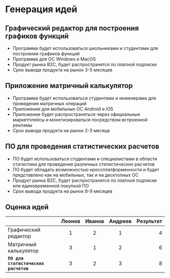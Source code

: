 ﻿# Генерация идей	
	
## Графический редактор для построения графиков функций

- Программа будет использоваться школьниками и студентами для построения графиков функций
- Программа для ОС Windows и MacOS
- Продукт рынка B2C, будет распространятся по платной подписке
- Срок вывода продукта на рынок 3-5 месяцев

## Приложение матричный калькулятор 

- Программа будет использоваться студентами и инженерами для проведения матричных операций
- Приложение для мобильных ОС Android и iOS
- Приложение будет распространяться через официальные маркетплейсы и монетизироваться посредством встроенной рекламы
- Срок вывода продукта на рынок 2-3 месяца

## ПО для проведения статистических расчетов
- ПО будет использоваться студентами и специалистами в области статистики для проведения различных статистических расчетов
- ПО будет обладать возможностью кроссплатформенности и будет представлено как на мобильных, так и на десктопных ОС
- Продукт рынка B2C, будет распространятся по платной подписке или единовременной покупкой ПО
- Срок вывода продукта на рынок 8-9 месяцев

## Оценка идей

  | 		      		    | Леонов  | Иванов| Андреев| Результат|  
  | ------------------------------- |:-------:|:-----:|:------:| --------:|
  | Графический редактор 	    |    1    |   2   |    1   |     4    |
  | Матричный калькулятор           |    3    |   1   |    2   |     6    |
  | **`ПО для статистических расчетов`** |    3    |   2   |    3   |     8 |


